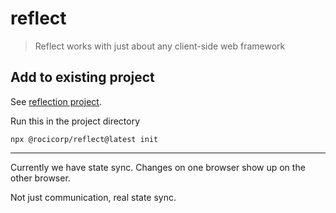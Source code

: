 # reflect

> Reflect works with just about any client-side web framework

## Add to existing project

See [reflection project](https://github.com/nichoth/reflection).

Run this in the project directory
```
npx @rocicorp/reflect@latest init
```

-------

Currently we have state sync. Changes on one browser show up on the other
browser.

Not just communication, real state sync.

